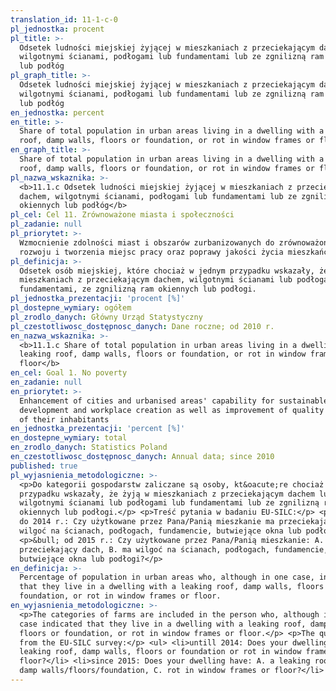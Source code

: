 ```yaml
---
translation_id: 11-1-c-0
pl_jednostka: procent
pl_title: >-
  Odsetek ludności miejskiej żyjącej w mieszkaniach z przeciekającym dachem,
  wilgotnymi ścianami, podłogami lub fundamentami lub ze zgnilizną ram okiennych
  lub podłóg
pl_graph_title: >-
  Odsetek ludności miejskiej żyjącej w mieszkaniach z przeciekającym dachem,
  wilgotnymi ścianami, podłogami lub fundamentami lub ze zgnilizną ram okiennych
  lub podłóg
en_jednostka: percent
en_title: >-
  Share of total population in urban areas living in a dwelling with a leaking
  roof, damp walls, floors or foundation, or rot in window frames or floor
en_graph_title: >-
  Share of total population in urban areas living in a dwelling with a leaking
  roof, damp walls, floors or foundation, or rot in window frames or floor
pl_nazwa_wskaznika: >-
  <b>11.1.c Odsetek ludności miejskiej żyjącej w mieszkaniach z przeciekającym
  dachem, wilgotnymi ścianami, podłogami lub fundamentami lub ze zgnilizną ram
  okiennych lub podłóg</b>
pl_cel: Cel 11. Zrównoważone miasta i społeczności
pl_zadanie: null
pl_priorytet: >-
  Wzmocnienie zdolności miast i obszarów zurbanizowanych do zrównoważonego
  rozwoju i tworzenia miejsc pracy oraz poprawy jakości życia mieszkańców
pl_definicja: >-
  Odsetek osób miejskiej, które chociaż w jednym przypadku wskazały, że żyją w
  mieszkaniach z przeciekającym dachem, wilgotnymi ścianami lub podłogami lub
  fundamentami, ze zgnilizną ram okiennych lub podłogi.
pl_jednostka_prezentacji: 'procent [%]'
pl_dostepne_wymiary: ogółem
pl_zrodlo_danych: Główny Urząd Statystyczny
pl_czestotliwosc_dostępnosc_danych: Dane roczne; od 2010 r.
en_nazwa_wskaznika: >-
  <b>11.1.c Share of total population in urban areas living in a dwelling with a
  leaking roof, damp walls, floors or foundation, or rot in window frames or
  floor</b>
en_cel: Goal 1. No poverty
en_zadanie: null
en_priorytet: >-
  Enhancement of cities and urbanised areas' capability for sustainable
  development and workplace creation as well as improvement of quality of life
  of their inhabitants
en_jednostka_prezentacji: 'percent [%]'
en_dostepne_wymiary: total
en_zrodlo_danych: Statistics Poland
en_czestotliwosc_dostępnosc_danych: Annual data; since 2010
published: true
pl_wyjasnienia_metodologiczne: >-
  <p>Do kategorii gospodarstw zaliczane są osoby, kt&oacute;re chociaż w jednym
  przypadku wskazały, że żyją w mieszkaniach z przeciekającym dachem lub
  wilgotnymi ścianami lub podłogami lub fundamentami lub ze zgnilizną ram
  okiennych lub podłogi.</p> <p>Treść pytania w badaniu EU-SILC:</p> <p>&bull;
  do 2014 r.: Czy użytkowane przez Pana/Panią mieszkanie ma przeciekający dach,
  wilgoć na ścianach, podłogach, fundamencie, butwiejące okna lub podłogi?</p>
  <p>&bull; od 2015 r.: Czy użytkowane przez Pana/Panią mieszkanie: A. ma
  przeciekający dach, B. ma wilgoć na ścianach, podłogach, fundamencie, C. ma
  butwiejące okna lub podłogi?</p>
en_definicja: >-
  Percentage of population in urban areas who, although in one case, indicated
  that they live in a dwelling with a leaking roof, damp walls, floors or
  foundation, or rot in window frames or floor.
en_wyjasnienia_metodologiczne: >-
  <p>The categories of farms are included in the person who, although in one
  case indicated that they live in a dwelling with a leaking roof, damp walls,
  floors or foundation, or rot in window frames or floor.</p> <p>The questions
  from the EU-SILC survey:</p> <ul> <li>untill 2014: Does your dwelling have: a
  leaking roof, damp walls, floors or foundation or rot in window frames or
  floor?</li> <li>since 2015: Does your dwelling have: A. a leaking roof, B.
  damp walls/floors/foundation, C. rot in window frames or floor?</li> </ul>
---
```

